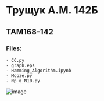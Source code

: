 # Трущук А.М. 142Б
## TAM168-142
### Files:
    - CC.py
    - graph.eps
    - Hamming_Algorithm.ipynb
    - Морзе.py
    - Np_в_N10.py
![image](https://ru-static.z-dn.net/files/df4/a4ff8957afd514d647566397fc7d7536.png)
    
    
